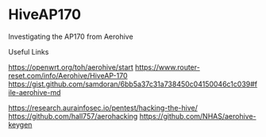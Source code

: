# HiveAP170
Investigating the AP170 from Aerohive

Useful Links

https://openwrt.org/toh/aerohive/start
https://www.router-reset.com/info/Aerohive/HiveAP-170
https://gist.github.com/samdoran/6bb5a37c31a738450c04150046c1c039#file-aerohive-md

https://research.aurainfosec.io/pentest/hacking-the-hive/
https://github.com/hall757/aerohacking
https://github.com/NHAS/aerohive-keygen
